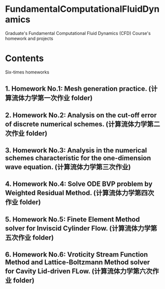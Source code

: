 # FundamentalComputationalFluidDynamics
Graduate's Fundamental Computational Fluid Dynamics (CFD) Course's homework and projects
# Contents
Six-times homeworks
## 1. Homework No.1: Mesh generation practice. (计算流体力学第一次作业 folder)
## 2. Homework No.2: Analysis on the cut-off error of discrete numerical schemes. (计算流体力学第二次作业 folder)
## 3. Homework No.3: Analysis in the numerical schemes characteristic for the one-dimension wave equation. (计算流体力学第三次作业)
## 4. Homework No.4: Solve ODE BVP problem by Weighted Residual Method. (计算流体力学第四次作业 folder) 
## 5. Homework No.5: Finete Element Method solver for Inviscid Cylinder Flow. (计算流体力学第五次作业 folder)
## 6. Homework No.6: Vroticity Stream Function Method and Lattice-Boltzmann Method solver for Cavity Lid-driven FLow. (计算流体力学第六次作业 folder)  